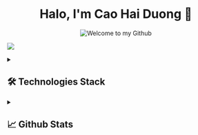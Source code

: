 <h1 align="center">Halo, I'm Cao Hai Duong 👋</h1>
<p align="center">
  <img src="https://readme-typing-svg.demolab.com?font=Fira+Code&size=23&pause=1000&color=F81C54&background=FFFFFF00&center=true&vCenter=true&width=670&height=70&lines=Welcome+to+my+Github+Profile;Web+Developer;Always learning new things" alt="Welcome to my Github">
</p>

[![](https://visitcount.itsvg.in/api?id=haiduong004&icon=2&color=10)](https://visitcount.itsvg.in)

<!-- Keep track all technology I used to-->
<details>
	<summary><h2>🛠️ Technologies Stack</h2></summary>
	<!-- Some badges are from https://github.com/Ileriayo/markdown-badges -->

<h3>🚀 Programming and Markup Languages</h3>

<p>
   	<a src=""><image src="https://img.shields.io/badge/Markdown-000000?style=for-the-badge&logo=markdown&logoColor=white"/></a>
   	<a src=""><image src="https://img.shields.io/badge/Shell_Script-121011?style=for-the-badge&logo=gnu-bash&logoColor=white"/></a>
   	<a src=""><image src="https://img.shields.io/badge/C-00599C?style=for-the-badge&logo=c&logoColor=white"/></a>
   	<a src=""><image src="https://img.shields.io/badge/C%2B%2B-00599C?style=for-the-badge&logo=c%2B%2B&logoColor=white"/></a>
   	<a src=""><image src="https://img.shields.io/badge/TypeScript-007ACC?style=for-the-badge&logo=typescript&logoColor=white"/></a>
   	<a src=""><image src="https://img.shields.io/badge/HTML-239120?style=for-the-badge&logo=html5&logoColor=white"/></a>
   	<a src=""><image src="https://img.shields.io/badge/Sass-CC6699?style=for-the-badge&logo=sass&logoColor=white"/></a>
   	<a src=""><image src="https://img.shields.io/badge/JavaScript-F7DF1E?style=for-the-badge&logo=javascript&logoColor=black"/></a>
   	<a src=""><image src="https://img.shields.io/badge/Node.js-43853D?style=for-the-badge&logo=node.js&logoColor=white"/></a>
   	<a src=""><image src="https://img.shields.io/badge/Python-3776AB?style=for-the-badge&logo=python&logoColor=white"/></a>

</p>

<h3>🧰 Frameworks and Libraries</h3>

<p>
   	<a src=""><image src="https://img.shields.io/badge/Angular-DD0031?style=for-the-badge&logo=angular&logoColor=white"/></a>
   	<a src=""><image src="https://img.shields.io/badge/Express.js-404D59?style=for-the-badge"/></a>
   	<a src=""><image src="https://img.shields.io/badge/sequelize-323330?style=for-the-badge&logo=sequelize&logoColor=blue"/></a>
   	<a src=""><image src="https://img.shields.io/badge/json%20web%20tokens-323330?style=for-the-badge&logo=json-web-tokens&logoColor=pink"/></a>
   	<a src=""><image src="https://img.shields.io/badge/React-20232A?style=for-the-badge&logo=react&logoColor=61DAFB"/></a>
   	<a src=""><image src="https://img.shields.io/badge/React_Native-20232A?style=for-the-badge&logo=react&logoColor=61DAFB"/></a>
   	<a src=""><image src="https://img.shields.io/badge/Redux-593D88?style=for-the-badge&logo=redux&logoColor=white"/></a>
   	<a src=""><image src="https://img.shields.io/badge/Laravel-FF2D20?style=for-the-badge&logo=laravel&logoColor=white"/></a>
   	<a src=""><image src="https://img.shields.io/badge/Svelte-4A4A55?style=for-the-badge&logo=svelte&logoColor=FF3E00"/></a>
   	<a src=""><image src="https://img.shields.io/badge/Vue.js-35495E?style=for-the-badge&logo=vue.js&logoColor=4FC08D"/></a>
   	<a src=""><image src="https://img.shields.io/badge/Tailwind_CSS-38B2AC?style=for-the-badge&logo=tailwind-css&logoColor=white"/></a>
   	<a src=""><image src="https://img.shields.io/badge/jQuery-0769AD?style=for-the-badge&logo=jquery&logoColor=white"/></a>

</p>

<h3>☁ Hosting/Cloud</h3>

<p>
	<a src=""><image src="https://img.shields.io/badge/Netlify-00C7B7?style=for-the-badge&logo=netlify&logoColor=white"/></a>
	<a src=""><image src="https://img.shields.io/badge/Vercel-000000?style=for-the-badge&logo=vercel&logoColor=white"/></a>
	<a src=""><image src="https://img.shields.io/badge/Google_Cloud-4285F4?style=for-the-badge&logo=google-cloud&logoColor=white"/></a>
	<a src=""><image src="https://img.shields.io/badge/Cloudflare-F38020?style=for-the-badge&logo=Cloudflare&logoColor=white"/></a>
	<a src=""><image src="https://img.shields.io/badge/Digital_Ocean-0080FF?style=for-the-badge&logo=DigitalOcean&logoColor=white"/></a>
	<a src=""><image src="https://img.shields.io/badge/upcloud-7B00FF?style=for-the-badge&logo=upcloud&logoColor=white"/></a>
	<a src=""><image src="https://img.shields.io/badge/microsoft%20azure-0089D6?style=for-the-badge&logo=microsoft-azure&logoColor=white"/></a>
	<a src=""><image src="https://img.shields.io/badge/Nextcloud-0082C9?style=for-the-badge&logo=Nextcloud&logoColor=white"/></a>
</p>

<h3>🖍 Design</h3>

<p>
	<a src=""><image src="https://img.shields.io/badge/Figma-F24E1E?style=for-the-badge&logo=figma&logoColor=white"/></a>
	<a src=""><image src="https://img.shields.io/badge/Canva-%2300C4CC.svg?&style=for-the-badge&logo=Canva&logoColor=white"/></a>
	<a src=""><image src="https://img.shields.io/badge/Adobe%20Creative%20Cloud-DA1F26?style=for-the-badge&logo=Adobe%20Creative%20Cloud&logoColor=white"/></a>
	<a src=""><image src="https://img.shields.io/badge/Adobe%20after%20affects-CF96FD?style=for-the-badge&logo=Adobe%20after%20effects&logoColor=393665"/></a>
	<a src=""><image src="https://img.shields.io/badge/Adobe%20Illustrator-FF9A00?style=for-the-badge&logo=adobe%20illustrator&logoColor=white"/></a>
	<a src=""><image src="https://img.shields.io/badge/Adobe%20InDesign-FF3366?style=for-the-badge&logo=Adobe%20InDesign&logoColor=white"/></a>
	<a src=""><image src="https://img.shields.io/badge/Adobe%20Lightroom-31A8FF?style=for-the-badge&logo=Adobe%20Lightroom&logoColor=white"/></a>
	<a src=""><image src="https://img.shields.io/badge/Adobe%20Photoshop-31A8FF?style=for-the-badge&logo=Adobe%20Photoshop&logoColor=black"/></a>
	<a src=""><image src="https://img.shields.io/badge/Adobe%20Premiere%20Pro-9999FF?style=for-the-badge&logo=Adobe%20Premiere%20Pro&logoColor=white"/></a>
	<a src=""><image src="https://img.shields.io/badge/Adobe%20XD-470137?style=for-the-badge&logo=Adobe%20XD&logoColor=#FF61F6"/></a>
	<a src=""><image src="https://img.shields.io/badge/Canva-%2300C4CC.svg?&style=for-the-badge&logo=Canva&logoColor=white"/></a>
	<a src=""><image src="https://img.shields.io/badge/Sketch-FFB387?style=for-the-badge&logo=sketch&logoColor=black"/></a>
	<a src=""><image src="https://img.shields.io/badge/semantic%20ui%20react-35BDB2?style=for-the-badge&logo=semanticuireact&logoColor=white"/></a>
	
</p>

<h3>💾 Database</h3>

<p>	
	<a src=""><image src="https://img.shields.io/badge/MongoDB-4EA94B?style=for-the-badge&logo=mongodb&logoColor=white"/></a>
	<a src=""><image src="https://img.shields.io/badge/mysql-%2300f.svg?style=for-the-badge&logo=mysql&logoColor=white"/></a>
	<a src=""><image src="https://img.shields.io/badge/postgres-%23316192.svg?style=for-the-badge&logo=postgresql&logoColor=white"/></a>
	<a src=""><image src="https://img.shields.io/badge/Amazon%20DynamoDB-4053D6?style=for-the-badge&logo=Amazon%20DynamoDB&logoColor=white"/></a>
	<a src=""><image src="https://img.shields.io/badge/MariaDB-003545?style=for-the-badge&logo=mariadb&logoColor=white"/></a>
	<a src=""><image src="https://img.shields.io/badge/Microsoft%20SQL%20Server-CC2927?style=for-the-badge&logo=microsoft%20sql%20server&logoColor=white"/></a>
	<a src=""><image src="https://img.shields.io/badge/rabbitmq-%23FF6600.svg?&style=for-the-badge&logo=rabbitmq&logoColor=white"/></a>
</p>

<h3>💻 OS</h3>

<p>
	<a src=""><image src="https://img.shields.io/badge/iOS-000000?style=for-the-badge&logo=ios&logoColor=white"/></a>
	<a src=""><image src="https://img.shields.io/badge/Android-3DDC84?style=for-the-badge&logo=android&logoColor=white"/></a>
	<a src=""><image src="https://img.shields.io/badge/Linux-FCC624?style=for-the-badge&logo=linux&logoColor=black"/></a>
	<a src=""><image src="https://img.shields.io/badge/Ubuntu-E95420?style=for-the-badge&logo=ubuntu&logoColor=white"/></a>
	<a src=""><image src="https://img.shields.io/badge/Linux_Mint-87CF3E?style=for-the-badge&logo=linux-mint&logoColor=white"/></a>
	<a src=""><image src="https://img.shields.io/badge/Alpine_Linux-0D597F?style=for-the-badge&logo=alpine-linux&logoColor=white"/></a>
	<a src=""><image src="https://img.shields.io/badge/Arch_Linux-1793D1?style=for-the-badge&logo=arch-linux&logoColor=white"/></a>
	<a src=""><image src="https://img.shields.io/badge/Artix_Linux-10A0CC?style=for-the-badge&logo=artix-linux&logoColor=white"/></a>
	<a src=""><image src="https://img.shields.io/badge/Cent%20OS-262577?style=for-the-badge&logo=CentOS&logoColor=white"/></a>
	<a src=""><image src="https://img.shields.io/badge/Cent%20OS-262577?style=for-the-badge&logo=CentOS&logoColor=white"/></a>
	<a src=""><image src="https://img.shields.io/badge/Kali_Linux-557C94?style=for-the-badge&logo=kali-linux&logoColor=white"/></a>
	<a src=""><image src="https://img.shields.io/badge/Windows-0078D6?style=for-the-badge&logo=windows&logoColor=white"/></a>
	<a src=""><image src="https://img.shields.io/badge/mac%20os-000000?style=for-the-badge&logo=apple&logoColor=white"/></a>
</p>

<h3>💻 Software and Tools</h3>

<p>
	<a src=""><image src="https://img.shields.io/badge/Visual_Studio-5C2D91?style=for-the-badge&logo=visual%20studio&logoColor=white"/></a>
	<a src=""><image src="https://img.shields.io/badge/Visual_Studio_Code-0078D4?style=for-the-badge&logo=visual%20studio%20code&logoColor=white"/></a>
	<a src=""><image src="https://img.shields.io/badge/sublime_text-%23575757.svg?&style=for-the-badge&logo=sublime-text&logoColor=important"/></a>
	<a src=""><image src="https://img.shields.io/badge/NeoVim-%2357A143.svg?&style=for-the-badge&logo=neovim&logoColor=white"/></a>
	<a src=""><image src="https://img.shields.io/badge/VIM-%2311AB00.svg?&style=for-the-badge&logo=vim&logoColor=white"/></a>
	<a src=""><image src="https://img.shields.io/badge/Notepad++-90E59A.svg?style=for-the-badge&logo=notepad%2B%2B&logoColor=black"/></a>
	<a src=""><image src="https://img.shields.io/badge/Adobe%20Dreamweaver-072401?style=for-the-badge&logo=Adobe%20Dreamweaver&logoColor=34F400"/></a>
	<a src=""><image src="https://img.shields.io/badge/Android_Studio-3DDC84?style=for-the-badge&logo=android-studio&logoColor=white"/></a>
	<a src=""><image src="https://img.shields.io/badge/Atom-66595C?style=for-the-badge&logo=Atom&logoColor=white"/></a>
	<a src=""><image src="https://img.shields.io/badge/Colab-F9AB00?style=for-the-badge&logo=googlecolab&color=525252"/></a>
	<a src=""><image src="https://img.shields.io/badge/PyCharm-000000.svg?&style=for-the-badge&logo=PyCharm&logoColor=white"/></a>
	<a src=""><image src="https://img.shields.io/badge/Xcode-007ACC?style=for-the-badge&logo=Xcode&logoColor=white"/></a>
	<a src=""><image src="https://img.shields.io/badge/Editor%20Config-E0EFEF?style=for-the-badge&logo=editorconfig&logoColor=000"/></a>
	<a src=""><image src="https://img.shields.io/badge/Google%20Sheets-34A853?style=for-the-badge&logo=google-sheets&logoColor=white"/></a>
	<a src=""><image src="https://img.shields.io/badge/LibreOffice-18A303?style=for-the-badge&logo=LibreOffice&logoColor=white"/></a>
	<a src=""><image src="https://img.shields.io/badge/Microsoft_Office-D83B01?style=for-the-badge&logo=microsoft-office&logoColor=white"/></a>
	<a src=""><image src="https://img.shields.io/badge/Microsoft_Access-A4373A?style=for-the-badge&logo=microsoft-access&logoColor=white"/></a>
	<a src=""><image src="https://img.shields.io/badge/Microsoft_PowerPoint-B7472A?style=for-the-badge&logo=microsoft-powerpoint&logoColor=white"/></a>
	<a src=""><image src="https://img.shields.io/badge/Microsoft_Word-2B579A?style=for-the-badge&logo=microsoft-word&logoColor=white"/></a>
	<a src=""><image src="https://img.shields.io/badge/Microsoft_SharePoint-0078D4?style=for-the-badge&logo=microsoft-sharepoint&logoColor=white"/></a>
	<a src=""><image src="https://img.shields.io/badge/Microsoft_SQL_Server-CC2927?style=for-the-badge&logo=microsoft-sql-server&logoColor=white"/></a>
	<a src=""><image src="https://img.shields.io/badge/Notion-000000?style=for-the-badge&logo=notion&logoColor=white"/></a>
	<a src=""><image src="https://img.shields.io/badge/Todoist-E44332?style=for-the-badge&logo=todoist&logoColor=white"/></a>
	<a src=""><image src="https://img.shields.io/badge/Trello-0052CC?style=for-the-badge&logo=trello&logoColor=white"/></a>
</p>
</details>

<!-- Github Stats-->
<details>
	<summary><h2>📈 Github Stats</h2></summary>
	<!-- https://github.com/haiduongg/github-readme-stats -->

<h3>🔥 Streak Stats</h3>

<a><image src="https://streak-stats.demolab.com?user=haiduongg&theme=dracula&hide_border=true"/></a>

<h3>⚡ GitHub Profile Stats</h3>

<a><image src="https://github-readme-stats.vercel.app/api?username=haiduongg&theme=dracula&hide_border=true&show_icons=true&include_all_commits=true&count_private=true" height="180px"/></a>
<a><image src="https://github-readme-stats.vercel.app/api/top-langs/?username=haiduongg&hide_progress=true&theme=dracula&hide_border=true&langs_count=8" height="180px"/></a>

<a><image src="https://github-readme-activity-graph.vercel.app/graph/?username=haiduongg&bg_color=1F222E&color=F8D866&line=F85D7F&point=FFFFFF&hide_border=true"/></a>
</details>


<!-- ![](https://github-readme-stats.vercel.app/api/top-langs/?username=haiduong004&theme=dracula&hide_border=false&include_all_commits=true&count_private=false&layout=compact)

## GitHub Trophies
![](https://github-profile-trophy.vercel.app/?username=haiduong004&theme=dracula&no-frame=false&no-bg=false&margin-w=4)

## Random Dev Quote
![](https://quotes-github-readme.vercel.app/api?type=horizontal&theme=tokyonight)

## Top Contributed Repo
![](https://github-contributor-stats.vercel.app/api?username=haiduong004&limit=5&theme=dracula&combine_all_yearly_contributions=true)  -->
